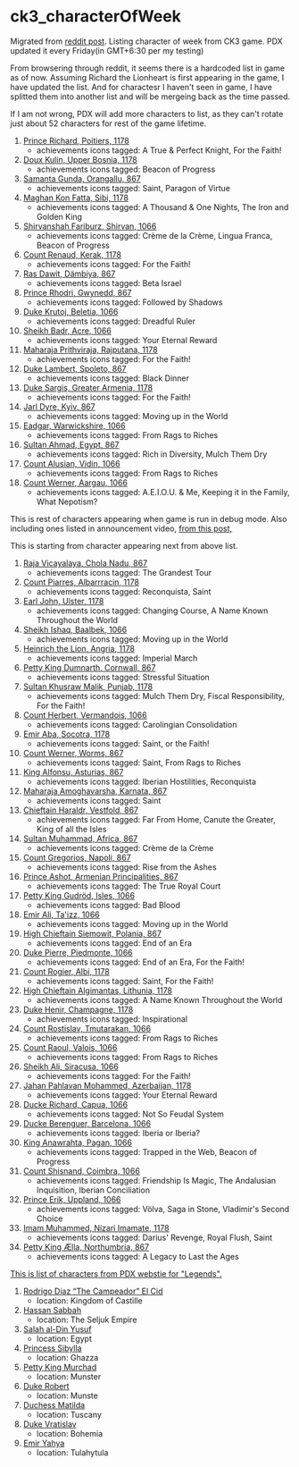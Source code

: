 # ck3_characterOfWeek
Migrated from [reddit post](https://www.reddit.com/r/CrusaderKings/comments/1g8hto1/asking_for_list_of_character_of_week_in_ck3/).
Listing character of week from CK3 game. PDX updated it every Friday(in GMT+6:30 per my testing)

From browsering through reddit, it seems there is a hardcoded list in game as of now. Assuming Richard the Lionheart is first appearing in the game, I have updated the list.
And for charactesr I haven't seen in game, I have splitted them into another list and will be mergeing back as the time passed.

If I am not wrong, PDX will add more characters to list, as they can't rotate just about 52 characters for rest of the game lifetime.

1. [Prince Richard, Poitiers, 1178](info/portraits/1_Richard.png)
   * achievements icons tagged: A True & Perfect Knight, For the Faith!
2. [Doux Kulin, Upper Bosnia, 1178](info/portraits/2_Kulin.png)
   * achievements icons tagged: Beacon of Progress
3. [Samanta Gunda, Orangallu, 867](info/portraits/3_Gunda.png)
   * achievements icons tagged: Saint, Paragon of Virtue
4. [Maghan Kon Fatta, Sibi, 1178](info/portraits/4_Fatta.png)
   * achievements icons tagged: A Thousand & One Nights, The Iron and Golden King
5. [Shirvanshah Fariburz, Shirvan, 1066](info/portraits/5_Fariburz.png)
   * achievements icons tagged: Crème de la Crème, Lingua Franca, Beacon of Progress
6. [Count Renaud, Kerak, 1178](info/portraits/6_Renaud.png)
   * achievements icons tagged: For the Faith!
7. [Ras Dawit, Dämbiya, 867](info/portraits/7_Dawit.png)
   * achievements icons tagged: Beta Israel
8. [Prince Rhodri, Gwynedd, 867](info/portraits/8_Rhodri.png)
   * achievements icons tagged: Followed by Shadows
9. [Duke Krutoj, Beletia, 1066](info/portraits/9_Krutoj.png)
   * achievements icons tagged: Dreadful Ruler
10. [Sheikh Badr, Acre, 1066](info/portraits/10_Badr.png)
    * achievements icons tagged: Your Eternal Reward
11. [Maharaja Prithviraja, Rajputana, 1178](info/portraits/11_Prithviraja.png)
    * achievements icons tagged: For the Faith!
12. [Duke Lambert, Spoleto, 867](info/portraits/NA_Lambert.png)
    * achievements icons tagged: Black Dinner
13. [Duke Sargis, Greater Armenia, 1178](info/portraits/NA_Sargis.png)
    * achievements icons tagged: For the Faith!
14. [Jarl Dyre, Kyiv, 867](info/portraits/NA_Dyre.png)
    * achievements icons tagged: Moving up in the World
15. [Eadgar, Warwickshire, 1066](info/portraits/NA_Eadgar.png)
    * achievements icons tagged: From Rags to Riches
16. [Sultan Ahmad, Egypt, 867](info/portraits/NA_Ahmad.png)
    * achievements icons tagged: Rich in Diversity, Mulch Them Dry
17. [Count Alusian, Vidin, 1066](info/portraits/NA_Alusian.png)
    * achievements icons tagged: From Rags to Riches
18. [Count Werner, Aargau, 1066](info/portraits/NA_Werner_aargau.png)
    * achievements icons tagged: A.E.I.O.U. & Me, Keeping it in the Family, What Nepotism?
   
This is rest of characters appearing when game is run in debug mode. Also including ones listed in announcement video, [from this post,](https://www.reddit.com/r/CrusaderKings/comments/1fk4b76/character_of_the_week_coming_with_free_update/)

This is starting from character appearing next from above list.

1. [Raja Vicayalaya, Chola Nadu, 867](info/portraits/NA_Vicayalaya.png)
   * achievements icons tagged: The Grandest Tour
1. [Count Piarres, Albarrracin, 1178](info/portraits/NA_Piarres.png)
   * achievements icons tagged: Reconquista, Saint
1. [Earl John, Ulster, 1178](info/portraits/NA_John.png)
   * achievements icons tagged: Changing Course, A Name Known Throughout the World
1. [Sheikh Ishaq, Baalbek, 1066](info/portraits/NA_Ishaq.png)
   * achievements icons tagged: Moving up in the World
1. [Heinrich the Lion, Angria, 1178](info/portraits/NA_Heinrich.png)
   * achievements icons tagged: Imperial March
1. [Petty King Dumnarth, Cornwall, 867](info/portraits/NA_Dumnarth.png)
   * achievements icons tagged: Stressful Situation
1. [Sultan Khusraw Malik, Punjab, 1178](info/portraits/NA_Khusraw.png)
   * achievements icons tagged: Mulch Them Dry, Fiscal Responsibility, For the Faith!
1. [Count Herbert, Vermandois, 1066](info/portraits/NA_Herbert.png)
   * achievements icons tagged: Carolingian Consolidation
1. [Emir Aba, Socotra, 1178](info/portraits/NA_Aba.png)
   * achievements icons tagged: Saint, or the Faith!
1. [Count Werner, Worms, 867](info/portraits/NA_Werner_worms.png)
   * achievements icons tagged: Saint, From Rags to Riches
1. [King Alfonsu, Asturias, 867](info/portraits/NA_Alfonsu.png)
   * achievements icons tagged: Iberian Hostilities, Reconquista
1. [Maharaja Amoghavarsha, Karnata, 867](info/portraits/NA_Amoghavarsha.png)
   * achievements icons tagged: Saint
1. [Chieftain Haraldr, Vestfold, 867](info/portraits/NA_Haraldr.png)
   * achievements icons tagged: Far From Home, Canute the Greater, King of all the Isles
1. [Sultan Muhammad, Africa, 867](info/portraits/NA_Muhammad.png)
   * achievements icons tagged: Crème de la Crème
1. [Count Gregorios, Napoli, 867](info/portraits/NA_Gregorios.png)
   * achievements icons tagged: Rise from the Ashes
1. [Prince Ashot, Armenian Principalities, 867](info/portraits/NA_Ashot.png)
   * achievements icons tagged: The True Royal Court
1. [Petty King Gudröd, Isles, 1066](info/portraits/NA_Gudrod.png)
   * achievements icons tagged: Bad Blood
1. [Emir Ali, Ta'izz, 1066](info/portraits/NA_Ali_taizz.png)
   * achievements icons tagged: Moving up in the World
1. [High Chieftain Siemowit, Polania, 867](info/portraits/NA_Siemowit.png)
   * achievements icons tagged: End of an Era
1. [Duke Pierre, Piedmonte, 1066](info/portraits/NA_Pierre.png)
   * achievements icons tagged: End of an Era, For the Faith!
1. [Count Rogier, Albi, 1178](info/portraits/NA_Rogier.png)
   * achievements icons tagged: Saint, For the Faith!
1. [High Chieftain Algimantas, Lithunia, 1178](info/portraits/NA_Algimantas.png)
   * achievements icons tagged: A Name Known Throughout the World
1. [Duke Henir, Champagne, 1178](info/portraits/NA_Henir.png)
   * achievements icons tagged: Inspirational
1. [Count Rostislav, Tmutarakan, 1066](info/portraits/NA_Rostislav.png)
   * achievements icons tagged: From Rags to Riches
1. [Count Raoul, Valois, 1066](info/portraits/NA_Raoul.png)
   * achievements icons tagged: From Rags to Riches
1. [Sheikh Ali, Siracusa, 1066](info/portraits/NA_Ali_siracusa.png)
   * achievements icons tagged: For the Faith!
1. [Jahan Pahlavan Mohammed, Azerbaijan, 1178](info/portraits/NA_Pahlavan_Mohammed.png)
   * achievements icons tagged: Your Eternal Reward
1. [Ducke Richard, Capua, 1066](info/portraits/NA_Richard_capua.png)
   * achievements icons tagged: Not So Feudal System
1. [Ducke Berenguer, Barcelona, 1066](info/portraits/NA_Berenguer.png)
   * achievements icons tagged: Iberia or Iberia?
1. [King Anawrahta, Pagan, 1066](info/portraits/NA_Anawrahta.png)
   * achievements icons tagged: Trapped in the Web, Beacon of Progress
1. [Count Shisnand, Coimbra, 1066](info/portraits/NA_Shisnand.png)
   * achievements icons tagged: Friendship Is Magic, The Andalusian Inquisition, Iberian Conciliation
1. [Prince Erik, Uppland, 1066](info/portraits/NA_Erik.png)
   * achievements icons tagged: Völva, Saga in Stone, Vladimir's Second Choice
1. [Imam Muhammed, Nizari Imamate, 1178](info/portraits/NA_Muhammed_nizari.png)
   * achievements icons tagged: Darius' Revenge, Royal Flush, Saint
1. [Petty King Ælla, Northumbria, 867](info/portraits/NA_AElla.png)
   * achievements icons tagged: A Legacy to Last the Ages
   

[This is list of characters from PDX webstie for "Legends".](https://www.paradoxinteractive.com/games/crusader-kings-iii/legends-of-crusader-kings-iii/)

1. [Rodrigo Diaz “The Campeador” El Cid](https://www.paradoxinteractive.com/games/crusader-kings-iii/legends-of-crusader-kings-iii/rodrigo-diaz-the-campeador-el-cid)
   * location: Kingdom of Castille
1. [Hassan Sabbah](https://www.paradoxinteractive.com/games/crusader-kings-iii/legends-of-crusader-kings-iii/hassan-sabbah)
   * location: The Seljuk Empire
1. [Salah al-Din Yusuf](https://www.paradoxinteractive.com/games/crusader-kings-iii/legends-of-crusader-kings-iii/salah-al-din-yusuf)
   * location: Egypt
1. [Princess Sibylla](https://www.paradoxinteractive.com/games/crusader-kings-iii/legends-of-crusader-kings-iii/princess-sibylla)
   * location: Ghazza
1. [Petty King Murchad](https://www.paradoxinteractive.com/games/crusader-kings-iii/legends-of-crusader-kings-iii/petty-king-murchad)
   * location: Munster
1. [Duke Robert](https://www.paradoxinteractive.com/games/crusader-kings-iii/legends-of-crusader-kings-iii/duke-robert)
   * location: Munste
1. [Duchess Matilda](https://www.paradoxinteractive.com/games/crusader-kings-iii/legends-of-crusader-kings-iii/duchess-matilda)
   * location: Tuscany
1. [Duke Vratislav](https://www.paradoxinteractive.com/games/crusader-kings-iii/legends-of-crusader-kings-iii/duke-vratislav)
   * location: Bohemia
1. [Emir Yahya](https://www.paradoxinteractive.com/games/crusader-kings-iii/legends-of-crusader-kings-iii/emir-yahya)
   * location: Tulahytula 

